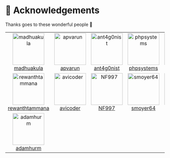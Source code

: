 # 🙏 Acknowledgements

Thanks goes to these wonderful people 🎉

<table>
    <tr>
        <td align="center"><a href="https://github.com/madhuakula"><img alt="madhuakula"
                    src="https://avatars.githubusercontent.com/u/6764192?v=4" width="100" /><br />madhuakula</a></td>
        <td align="center"><a href="https://github.com/apvarun"><img alt="apvarun"
                    src="https://avatars.githubusercontent.com/u/8411309?v=4" width="100" /><br />apvarun</a></td>
        <td align="center"><a href="https://github.com/ant4g0nist"><img alt="ant4g0nist"
                    src="https://avatars.githubusercontent.com/u/3500559?v=4" width="100" /><br />ant4g0nist</a></td>
        <td align="center"><a href="https://github.com/phpsystems"><img alt="phpsystems"
                    src="https://avatars.githubusercontent.com/u/6594322?v=4" width="100" /><br />phpsystems</a></td>
        <td align="center"><a href="https://github.com/mkcn"><img alt="mkcn"
                    src="https://avatars.githubusercontent.com/u/7307955?v=4" width="100" /><br />mkcn</a></td>
        <td align="center"><a href="https://github.com/macagr"><img alt="macagr"
                    src="https://avatars.githubusercontent.com/u/2797772?v=4" width="100" /><br />macagr</a></td>
    </tr>
    <tr>
        <td align="center"><a href="https://github.com/rewanthtammana"><img alt="rewanthtammana"
                    src="https://avatars.githubusercontent.com/u/22347290?v=4" width="100" /><br />rewanthtammana</a></td>
        <td align="center"><a href="https://github.com/avicoder"><img alt="avicoder"
                    src="https://avatars.githubusercontent.com/u/2093260?v=4" width="100" /><br />avicoder</a></td>
        <td align="center"><a href="https://github.com/NF997"><img alt="NF997"
                    src="https://avatars.githubusercontent.com/u/23374308?v=4" width="100" /><br />NF997</a></td>
        <td align="center"><a href="https://github.com/smoyer64"><img alt="smoyer64"
                    src="https://avatars.githubusercontent.com/u/328333?v=4" width="100" /><br />smoyer64</a></td>
        <td align="center"><a href="https://github.com/wurstbrot"><img alt="wurstbrot"
                    src="https://avatars.githubusercontent.com/u/955192?v=4" width="100" /><br />wurstbrot</a></td>
        <td align="center"><a href="https://github.com/podjackel"><img alt="podjackel"
                    src="https://avatars.githubusercontent.com/u/5067183?v=4" width="100" /><br />podjackel</a></td>
  </tr>
  <tr>
        <td align="center"><a href="https://github.com/adamhurm"><img alt="adamhurm"
                    src="https://avatars.githubusercontent.com/u/13396996?v=4" width="100" /><br />adamhurm</a></td>
  </tr>
</table>

